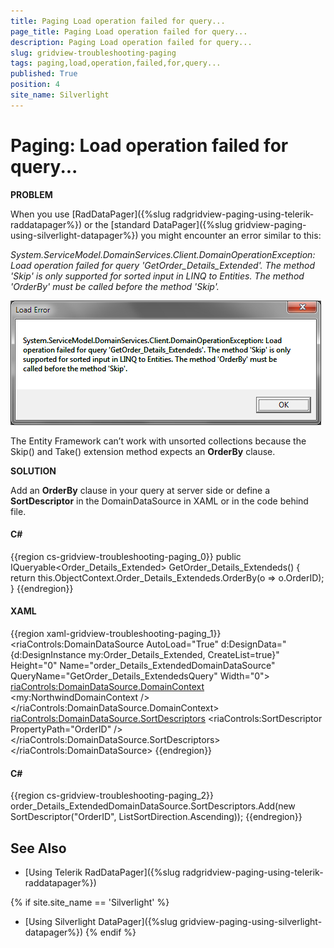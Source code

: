 ```yaml
---
title: Paging Load operation failed for query...
page_title: Paging Load operation failed for query...
description: Paging Load operation failed for query...
slug: gridview-troubleshooting-paging
tags: paging,load,operation,failed,for,query...
published: True
position: 4
site_name: Silverlight
---
```


# Paging: Load operation failed for query...

__PROBLEM__

When you use [RadDataPager]({%slug radgridview-paging-using-telerik-raddatapager%}) or the [standard DataPager]({%slug gridview-paging-using-silverlight-datapager%}) you might encounter an error similar to this:

*System.ServiceModel.DomainServices.Client.DomainOperationException: Load operation failed for query 'GetOrder_Details_Extended'. The method 'Skip' is only supported for sorted input in LINQ to Entities. The method 'OrderBy' must be called before the method 'Skip'.*

![](images/gridview_troubleshoot_paging.png)

The Entity Framework can’t work with unsorted collections because the Skip() and Take() extension method expects an __OrderBy__ clause. 

__SOLUTION__

Add an __OrderBy__ clause in your query at server side or define a __SortDescriptor__ in the DomainDataSource in XAML or in the code behind file. 

#### __C#__

{{region cs-gridview-troubleshooting-paging_0}}
	public IQueryable<Order_Details_Extended> GetOrder_Details_Extendeds()
	{
	    return this.ObjectContext.Order_Details_Extendeds.OrderBy(o => o.OrderID);
	}
{{endregion}}

#### __XAML__

{{region xaml-gridview-troubleshooting-paging_1}}
	<riaControls:DomainDataSource AutoLoad="True" 
	                            d:DesignData="{d:DesignInstance my:Order_Details_Extended, CreateList=true}" 
	                            Height="0"
	                            Name="order_Details_ExtendedDomainDataSource" 
	                            QueryName="GetOrder_Details_ExtendedsQuery" Width="0">
	    <riaControls:DomainDataSource.DomainContext>
	        <my:NorthwindDomainContext />
	    </riaControls:DomainDataSource.DomainContext>
	    <riaControls:DomainDataSource.SortDescriptors>
	        <riaControls:SortDescriptor PropertyPath="OrderID" />
	    </riaControls:DomainDataSource.SortDescriptors>
	</riaControls:DomainDataSource>
{{endregion}}

#### __C#__

{{region cs-gridview-troubleshooting-paging_2}}
	order_Details_ExtendedDomainDataSource.SortDescriptors.Add(new SortDescriptor("OrderID", ListSortDirection.Ascending));
{{endregion}}

## See Also

 * [Using Telerik RadDataPager]({%slug radgridview-paging-using-telerik-raddatapager%})
 
{% if site.site_name == 'Silverlight' %}
 * [Using Silverlight DataPager]({%slug gridview-paging-using-silverlight-datapager%})
{% endif %}